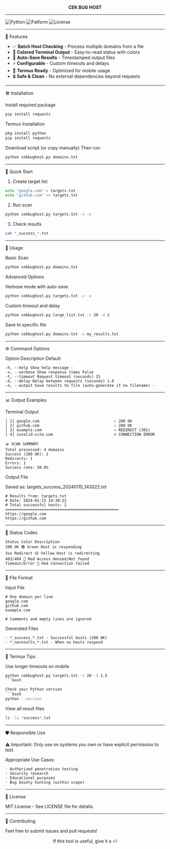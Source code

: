 <div align="center">

**CEK BUG HOST**

</div>

---

![Python](https://img.shields.io/badge/Python-3.8+-blue?style=for-the-badge&logo=python)
![Patform](https://img.shields.io/badge/Platform-Termux%20%7C%20Linux%20%7C%20Windows%20%7C%20macOS-lightgrey?style=for-the-badge)
![License](https://img.shields.io/badge/License-MIT-green?style=for-the-badge)

---

🚀 Features

- ✅ **Batch Host Checking** - Process multiple domains from a file
- 🎨 **Colored Terminal Output** - Easy-to-read status with colors
- 💾 **Auto-Save Results** - Timestamped output files
- ⚡ **Configurable** - Custom timeouts and delays
- 📱 **Termux Ready** - Optimized for mobile usage
- 🔒 **Safe & Clean** - No external dependencies beyond requests

---

🛠 Installation

Install required package
```bash
pip install requests
```

Termux Installation
```bash
pkg install python
pip install requests
```

Download script (or copy manually)
Then run:
```bash
python cekbughost.py domains.txt
```

---

🎯 Quick Start

1. Create target list
```bash
echo "google.com" > targets.txt
echo "github.com" >> targets.txt
```

2. Run scan
```bash
python cekbughost.py targets.txt -v -o
```

3. Check results
```bash
cat *_success_*.txt
```
---

📖 Usage

Basic Scan

```bash
python cekbughost.py domains.txt
```

Advanced Options

Verbose mode with auto-save
```bash
python cekbughost.py targets.txt -v -o
```

Custom timeout and delay
```bash
python cekbughost.py large_list.txt -t 20 -d 2
```

Save to specific file
```bash
python cekbughost.py domains.txt -o my_results.txt
```
---

⚙️ Command Options

Option Description Default
```
-h, --help Show help message -
-v, --verbose Show response times False
-t, --timeout Request timeout (seconds) 15
-d, --delay Delay between requests (seconds) 1.0
-o, --output Save results to file (auto-generate if no filename) -
```
---

📊 Output Examples

Terminal Output
```
[ 1] google.com                                 ✓ 200 OK
[ 2] github.com                                 ✓ 200 OK
[ 3] example.com                                → REDIRECT (301)
[ 4] invalid-site.com                           ✗ CONNECTION ERROR

📊 SCAN SUMMARY
Total processed: 4 domains
Success (200 OK): 2
Redirects: 1
Errors: 1
Success rate: 50.0%
```

Output File

Saved as: targets_success_20240115_143022.txt
```text
# Results from: targets.txt
# Date: 2024-01-15 14:30:22
# Total successful hosts: 2
==================================================
https://google.com
https://github.com
```

---

🎨 Status Codes
```
Status Color Description
200 OK 🟢 Green Host is responding
3xx Redirect 🟡 Yellow Host is redirecting
403/404 🔴 Red Access denied/Not found
Timeout/Error 🔴 Red Connection failed
```
---

📁 File Format

Input File
```text
# One domain per line
google.com
github.com
example.com

# Comments and empty lines are ignored
```

Generated Files
```
· *_success_*.txt - Successful hosts (200 OK)
· *_noresults_*.txt - When no hosts respond
```

---

📱 Termux Tips

Use longer timeouts on mobile
```bash
python cekbughost.py targets.txt -t 20 -d 1.5
```bash

Check your Python version
```bash
python --version
```

View all result files
```bash
ls -la *success*.txt
```

---

🛡️ Responsible Use

⚠️ Important: Only use on systems you own or have explicit permission to test.

Appropriate Use Cases:
```
· Authorized penetration testing
· Security research
· Educational purposes
· Bug bounty hunting (within scope)
```

---

📜 License

MIT License - See LICENSE file for details.

---

🤝 Contributing

Feel free to submit issues and pull requests!

<div align="center">

If this tool is useful, give it a ⭐!

</div>
